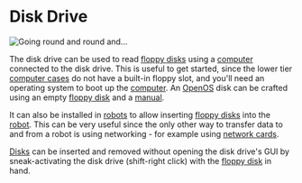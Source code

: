 # Disk Drive

![Going round and round and...](oredict:opencomputers:diskDrive)

The disk drive can be used to read [floppy disks](../item/floppy.md) using a [computer](../general/computer.md) connected to the disk drive. This is useful to get started, since the lower tier [computer cases](case1.md) do not have a built-in floppy slot, and you'll need an operating system to boot up the [computer](../general/computer.md). An [OpenOS](../general/openOS.md) disk can be crafted using an empty [floppy disk](../item/floppy.md) and a [manual](../item/manual.md).

It can also be installed in [robots](robot.md) to allow inserting [floppy disks](../item/floppy.md) into the [robot](robot.md). This can be very useful since the only other way to transfer data to and from a robot is using networking - for example using [network cards](../item/lanCard.md).

[Disks](../item/floppy.md) can be inserted and removed without opening the disk drive's GUI by sneak-activating the disk drive (shift-right click) with the [floppy disk](../item/floppy.md) in hand.
